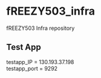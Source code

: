 # fREEZY503_infra
fREEZY503 Infra repository

## Test App

testapp_IP = 130.193.37.198 <br>
testapp_port = 9292
